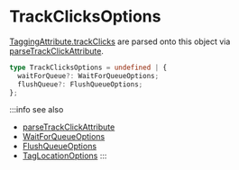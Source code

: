 # TrackClicksOptions

[TaggingAttribute.trackClicks](/tracking/api-reference/definitions/TaggingAttribute.md#taggingattributetrackclicks) are parsed onto this object via [parseTrackClickAttribute](/tracking/api-reference/common/parsers/parseTrackClicks.md).  


```typescript jsx
type TrackClicksOptions = undefined | {
  waitForQueue?: WaitForQueueOptions;
  flushQueue?: FlushQueueOptions;
};
```

:::info see also
- [parseTrackClickAttribute](/tracking/api-reference/common/parsers/parseTrackClicks.md)
- [WaitForQueueOptions](/tracking/api-reference/definitions/WaitForQueueOptions.md)
- [FlushQueueOptions](/tracking/api-reference/definitions/FlushQueueOptions.md)
- [TagLocationOptions](/tracking/api-reference/definitions/TagLocationOptions.md)
:::
